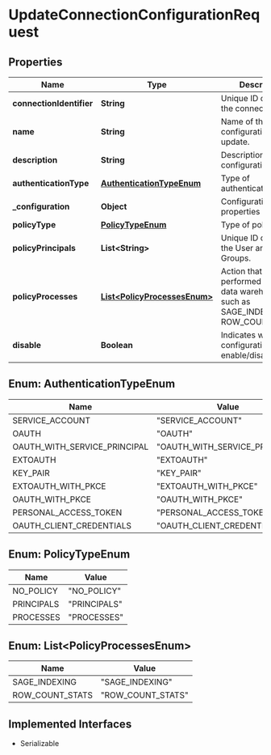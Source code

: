 

# UpdateConnectionConfigurationRequest


## Properties

| Name | Type | Description | Notes |
|------------ | ------------- | ------------- | -------------|
|**connectionIdentifier** | **String** | Unique ID or name of the connection. |  |
|**name** | **String** | Name of the configuration to update. |  [optional] |
|**description** | **String** | Description of the configuration. |  [optional] |
|**authenticationType** | [**AuthenticationTypeEnum**](#AuthenticationTypeEnum) | Type of authentication. |  [optional] |
|**_configuration** | **Object** | Configuration properties in JSON. |  [optional] |
|**policyType** | [**PolicyTypeEnum**](#PolicyTypeEnum) | Type of policy. |  [optional] |
|**policyPrincipals** | **List&lt;String&gt;** | Unique ID or name of the User and User Groups. |  [optional] |
|**policyProcesses** | [**List&lt;PolicyProcessesEnum&gt;**](#List&lt;PolicyProcessesEnum&gt;) | Action that the query performed on the data warehouse, such as SAGE_INDEXING and ROW_COUNT_STATS. |  [optional] |
|**disable** | **Boolean** | Indicates whether the configuration enable/disable. |  [optional] |



## Enum: AuthenticationTypeEnum

| Name | Value |
|---- | -----|
| SERVICE_ACCOUNT | &quot;SERVICE_ACCOUNT&quot; |
| OAUTH | &quot;OAUTH&quot; |
| OAUTH_WITH_SERVICE_PRINCIPAL | &quot;OAUTH_WITH_SERVICE_PRINCIPAL&quot; |
| EXTOAUTH | &quot;EXTOAUTH&quot; |
| KEY_PAIR | &quot;KEY_PAIR&quot; |
| EXTOAUTH_WITH_PKCE | &quot;EXTOAUTH_WITH_PKCE&quot; |
| OAUTH_WITH_PKCE | &quot;OAUTH_WITH_PKCE&quot; |
| PERSONAL_ACCESS_TOKEN | &quot;PERSONAL_ACCESS_TOKEN&quot; |
| OAUTH_CLIENT_CREDENTIALS | &quot;OAUTH_CLIENT_CREDENTIALS&quot; |



## Enum: PolicyTypeEnum

| Name | Value |
|---- | -----|
| NO_POLICY | &quot;NO_POLICY&quot; |
| PRINCIPALS | &quot;PRINCIPALS&quot; |
| PROCESSES | &quot;PROCESSES&quot; |



## Enum: List&lt;PolicyProcessesEnum&gt;

| Name | Value |
|---- | -----|
| SAGE_INDEXING | &quot;SAGE_INDEXING&quot; |
| ROW_COUNT_STATS | &quot;ROW_COUNT_STATS&quot; |


## Implemented Interfaces

* Serializable


